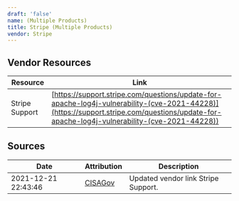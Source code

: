 ```yaml
---
draft: 'false'
name: (Multiple Products)
title: Stripe (Multiple Products)
vendor: Stripe
---
```


## Vendor Resources
| Resource | Link |
| --- | --- |
| Stripe Support | [https://support.stripe.com/questions/update-for-apache-log4j-vulnerability-(cve-2021-44228)](https://support.stripe.com/questions/update-for-apache-log4j-vulnerability-(cve-2021-44228)) |



## Sources
| Date | Attribution | Description |
| --- | --- | --- |
| 2021-12-21 22:43:46 | [CISAGov](https://raw.githubusercontent.com/cisagov/log4j-affected-db/develop/README.md) | Updated vendor link Stripe Support.  |
